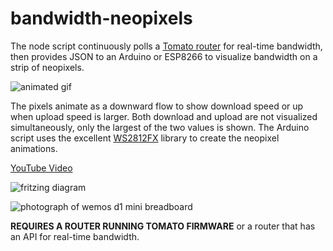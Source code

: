 # bandwidth-neopixels
The node script continuously polls a [Tomato router](http://tomato.groov.pl/?page_id=81) for real-time bandwidth, then provides JSON to an Arduino or ESP8266 to visualize bandwidth on a strip of neopixels.

![animated gif](https://user-images.githubusercontent.com/4665046/33800605-3eac09fc-dd11-11e7-9417-000576d7396c.gif)

The pixels animate as a downward flow to show download speed or up when upload speed is larger.  Both download and upload are not visualized simultaneously, only the largest of the two values is shown.  The Arduino script uses the excellent [WS2812FX](https://github.com/kitesurfer1404/WS2812FX) library to create the neopixel animations.

[YouTube Video](https://www.youtube.com/watch?v=Yf8KJNKBrkc)

![fritzing diagram](https://user-images.githubusercontent.com/4665046/33800604-3ea3cfc6-dd11-11e7-82c8-b2089204d564.png)

![photograph of wemos d1 mini breadboard](https://user-images.githubusercontent.com/4665046/33800606-3eb444a0-dd11-11e7-82f3-2e966e24a722.jpg)

**REQUIRES A ROUTER RUNNING TOMATO FIRMWARE** or a router that has an API for real-time bandwidth.
